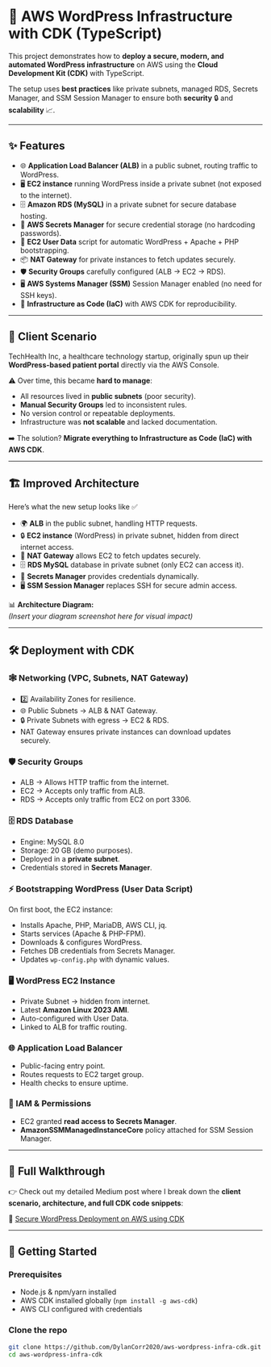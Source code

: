 # 🚀 AWS WordPress Infrastructure with CDK (TypeScript)

This project demonstrates how to **deploy a secure, modern, and automated WordPress infrastructure** on AWS using the **Cloud Development Kit (CDK)** with TypeScript.

The setup uses **best practices** like private subnets, managed RDS, Secrets Manager, and SSM Session Manager to ensure both **security** 🔒 and **scalability** 📈.

---

## ✨ Features

- 🌐 **Application Load Balancer (ALB)** in a public subnet, routing traffic to WordPress.
- 🖥 **EC2 instance** running WordPress inside a private subnet (not exposed to the internet).
- 🗄 **Amazon RDS (MySQL)** in a private subnet for secure database hosting.
- 🔑 **AWS Secrets Manager** for secure credential storage (no hardcoding passwords).
- 🔧 **EC2 User Data** script for automatic WordPress + Apache + PHP bootstrapping.
- 📦 **NAT Gateway** for private instances to fetch updates securely.
- 🛡 **Security Groups** carefully configured (ALB → EC2 → RDS).
- 🖥 **AWS Systems Manager (SSM)** Session Manager enabled (no need for SSH keys).
- 🧹 **Infrastructure as Code (IaC)** with AWS CDK for reproducibility.

---

## 🏥 Client Scenario

TechHealth Inc, a healthcare technology startup, originally spun up their **WordPress-based patient portal** directly via the AWS Console.

⚠️ Over time, this became **hard to manage**:

- All resources lived in **public subnets** (poor security).
- **Manual Security Groups** led to inconsistent rules.
- No version control or repeatable deployments.
- Infrastructure was **not scalable** and lacked documentation.

➡️ The solution? **Migrate everything to Infrastructure as Code (IaC) with AWS CDK**.

---

## 🏗 Improved Architecture

Here’s what the new setup looks like ✅

- 🌍 **ALB** in the public subnet, handling HTTP requests.
- 🔒 **EC2 instance** (WordPress) in private subnet, hidden from direct internet access.
- 📡 **NAT Gateway** allows EC2 to fetch updates securely.
- 🗄 **RDS MySQL** database in private subnet (only EC2 can access it).
- 🔑 **Secrets Manager** provides credentials dynamically.
- 🖥 **SSM Session Manager** replaces SSH for secure admin access.

📊 **Architecture Diagram:**  
_(Insert your diagram screenshot here for visual impact)_

---

## 🛠 Deployment with CDK

### 🕸 Networking (VPC, Subnets, NAT Gateway)

- 2️⃣ Availability Zones for resilience.
- 🌐 Public Subnets → ALB & NAT Gateway.
- 🔒 Private Subnets with egress → EC2 & RDS.
- NAT Gateway ensures private instances can download updates securely.

### 🛡 Security Groups

- ALB → Allows HTTP traffic from the internet.
- EC2 → Accepts only traffic from ALB.
- RDS → Accepts only traffic from EC2 on port 3306.

### 🗄 RDS Database

- Engine: MySQL 8.0
- Storage: 20 GB (demo purposes).
- Deployed in a **private subnet**.
- Credentials stored in **Secrets Manager**.

### ⚡️ Bootstrapping WordPress (User Data Script)

On first boot, the EC2 instance:

- Installs Apache, PHP, MariaDB, AWS CLI, jq.
- Starts services (Apache & PHP-FPM).
- Downloads & configures WordPress.
- Fetches DB credentials from Secrets Manager.
- Updates `wp-config.php` with dynamic values.

### 🖥 WordPress EC2 Instance

- Private Subnet → hidden from internet.
- Latest **Amazon Linux 2023 AMI**.
- Auto-configured with User Data.
- Linked to ALB for traffic routing.

### 🌐 Application Load Balancer

- Public-facing entry point.
- Routes requests to EC2 target group.
- Health checks to ensure uptime.

### 🔑 IAM & Permissions

- EC2 granted **read access to Secrets Manager**.
- **AmazonSSMManagedInstanceCore** policy attached for SSM Session Manager.

---

## 📖 Full Walkthrough

👉 Check out my detailed Medium post where I break down the **client scenario, architecture, and full CDK code snippets**:

🔗 [Secure WordPress Deployment on AWS using CDK](https://medium.com/your-link-here)

---

## 🚀 Getting Started

### Prerequisites

- Node.js & npm/yarn installed
- AWS CDK installed globally (`npm install -g aws-cdk`)
- AWS CLI configured with credentials

### Clone the repo

```bash
git clone https://github.com/DylanCorr2020/aws-wordpress-infra-cdk.git
cd aws-wordpress-infra-cdk
```

